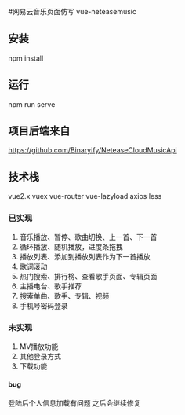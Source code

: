 #网易云音乐页面仿写 vue-neteasemusic

## 安装

npm install

## 运行

npm run serve

## 项目后端来自
https://github.com/Binaryify/NeteaseCloudMusicApi

## 技术栈

vue2.x vuex vue-router vue-lazyload axios less

### 已实现

1. 音乐播放、暂停、歌曲切换、上一首、下一首
2. 循环播放、随机播放，进度条拖拽
3. 播放列表、添加到播放列表作为下一首播放
4. 歌词滚动
5. 热门搜索、排行榜、查看歌手页面、专辑页面
6. 主播电台、歌手推荐
7. 搜索单曲、歌手、专辑、视频
8. 手机号密码登录

### 未实现

1. MV播放功能
2. 其他登录方式
3. 下载功能

#### bug
登陆后个人信息加载有问题
之后会继续修复

   

